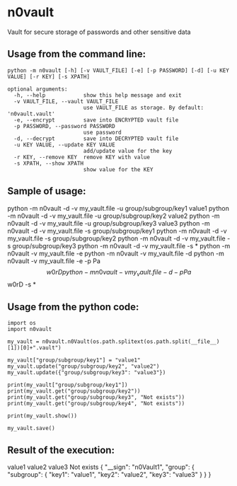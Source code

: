 # n0vault
Vault for secure storage of passwords and other sensitive data

## Usage from the command line:
    python -m n0vault [-h] [-v VAULT_FILE] [-e] [-p PASSWORD] [-d] [-u KEY VALUE] [-r KEY] [-s XPATH]

    optional arguments:
      -h, --help            show this help message and exit
      -v VAULT_FILE, --vault VAULT_FILE
                            use VAULT_FILE as storage. By default: 'n0vault.vault'
      -e, --encrypt         save into ENCRYPTED vault file
      -p PASSWORD, --password PASSWORD
                            use password
      -d, --decrypt         save into DECRYPTED vault file
      -u KEY VALUE, --update KEY VALUE
                            add/update value for the key
      -r KEY, --remove KEY  remove KEY with value
      -s XPATH, --show XPATH
                            show value for the KEY
## Sample of usage:
python -m n0vault -d -v my_vault.file -u group/subgroup/key1 value1
python -m n0vault -d -v my_vault.file -u group/subgroup/key2 value2
python -m n0vault -d -v my_vault.file -u group/subgroup/key3 value3
python -m n0vault -d -v my_vault.file -s group/subgroup/key1
python -m n0vault -d -v my_vault.file -s group/subgroup/key2
python -m n0vault -d -v my_vault.file -s group/subgroup/key3
python -m n0vault -d -v my_vault.file -s *
python -m n0vault -v my_vault.file -e
python -m n0vault -v my_vault.file -d
python -m n0vault -v my_vault.file -e -p Pa$$w0rD
python -m n0vault -v my_vault.file -d -p Pa$$w0rD -s *




## Usage from the python code:
    import os
    import n0vault

    my_vault = n0vault.n0Vault(os.path.splitext(os.path.split(__file__)[1])[0]+".vault")

    my_vault["group/subgroup/key1"] = "value1"
    my_vault.update("group/subgroup/key2", "value2")
    my_vault.update({"group/subgroup/key3": "value3"})

    print(my_vault["group/subgroup/key1"])
    print(my_vault.get("group/subgroup/key2"))
    print(my_vault.get("group/subgroup/key3", "Not exists"))
    print(my_vault.get("group/subgroup/key4", "Not exists"))

    print(my_vault.show())

    my_vault.save()
## Result of the execution:
value1
value2
value3
Not exists
{
    "__sign": "n0Vault1",
    "group": {
        "subgroup": {
            "key1": "value1",
            "key2": "value2",
            "key3": "value3"
        }
    }
}
